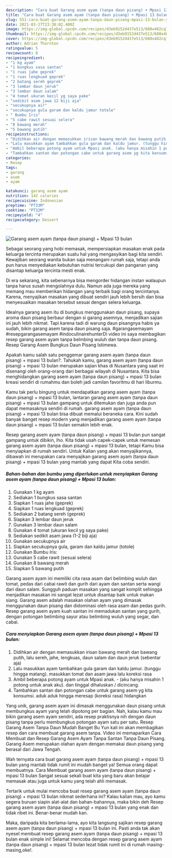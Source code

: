```yaml
---
description: "Cara buat Garang asem ayam (tanpa daun pisang) + Mpasi 13 bulan yang enak Untuk Jualan"
title: "Cara buat Garang asem ayam (tanpa daun pisang) + Mpasi 13 bulan yang enak Untuk Jualan"
slug: 551-cara-buat-garang-asem-ayam-tanpa-daun-pisang-mpasi-13-bulan-yang-enak-untuk-jualan
date: 2021-03-27T23:38:02.400Z
image: https://img-global.cpcdn.com/recipes/d3eb9152d437e513/680x482cq70/garang-asem-ayam-tanpa-daun-pisang-mpasi-13-bulan-foto-resep-utama.jpg
thumbnail: https://img-global.cpcdn.com/recipes/d3eb9152d437e513/680x482cq70/garang-asem-ayam-tanpa-daun-pisang-mpasi-13-bulan-foto-resep-utama.jpg
cover: https://img-global.cpcdn.com/recipes/d3eb9152d437e513/680x482cq70/garang-asem-ayam-tanpa-daun-pisang-mpasi-13-bulan-foto-resep-utama.jpg
author: Adrian Thornton
ratingvalue: 5
reviewcount: 8
recipeingredient:
- "1 kg ayam"
- "1 bungkus sasa santan"
- "1 ruas jahe geprek"
- "1 ruas lengkuad geprek"
- "2 batang sereh geprek"
- "3 lembar daun jeruk"
- "3 lembar daun salam"
- "4 tomat ukuran kecil yg saya pake"
- "sedikit asam jawa 12 biji aja"
- "secukupnya air"
- "secukupnya gula garam dan kaldu jamur totole"
- " Bumbu Iris"
- "5 cabe rawit sesuai selera"
- "8 bawang merah"
- "5 bawang putih"
recipeinstructions:
- "Didihkan air dengan memasukkan irisan bawang merah dan bawang putih, lalu sereh, jahe, lengkuas, daun salam dan daun jeruk (sebentar aja)"
- "Lalu masukkan ayam tambahkan gula garam dan kaldu jamur. (tunggu hingga matang). masukkan tomat dan asam jawa lalu koreksi rasa"
- "Ambil beberapa potong ayam untuk Mpasi anak. (aku hanya misahin 1 potong untuk anak aku). dan tinggal dihaluskan / dicincang."
- "Tambahkan santan dan potongan cabe untuk garang asem yg kita konsumsi. aduk aduk hingga meresap (koreksi rasa) hidangkan"
categories:
- Resep
tags:
- garang
- asem
- ayam

katakunci: garang asem ayam 
nutrition: 142 calories
recipecuisine: Indonesian
preptime: "PT33M"
cooktime: "PT32M"
recipeyield: "4"
recipecategory: Dessert

---
```



![Garang asem ayam (tanpa daun pisang) + Mpasi 13 bulan](https://img-global.cpcdn.com/recipes/d3eb9152d437e513/680x482cq70/garang-asem-ayam-tanpa-daun-pisang-mpasi-13-bulan-foto-resep-utama.jpg)

Sebagai seorang yang hobi memasak, mempersiapkan masakan enak pada keluarga tercinta merupakan suatu hal yang mengasyikan bagi kita sendiri. Kewajiban seorang  wanita bukan saja menangani rumah saja, tetapi anda pun harus menyediakan kebutuhan nutrisi tercukupi dan panganan yang disantap keluarga tercinta mesti enak.

Di era  sekarang, kita sebenarnya bisa mengorder hidangan instan walaupun tanpa harus susah mengolahnya dulu. Namun ada juga mereka yang memang mau memberikan hidangan yang terbaik bagi orang tercintanya. Karena, menyajikan masakan yang dibuat sendiri jauh lebih bersih dan bisa menyesuaikan masakan tersebut sesuai dengan selera keluarga. 

Idealnya garang asem itu di bungkus menggunakan daun pisang, supaya aroma daun pisang berbaur dengan si garang asemnya, menjadikan sajian ini jauh lebih nikmat. Tapi karena tadi di warung daun pisangnya habis ya sudah, bikin garang asem tanpa daun pisang saja. #garangasemayam #resepgarangasemayam #indoculinairehunterDi video ini saya membagikan resep garang asem ayam tanpa belmbing wuluh dan tanpa daun pisang. Resep Garang Asem Bungkus Daun Pisang Istimewa.

Apakah kamu salah satu penggemar garang asem ayam (tanpa daun pisang) + mpasi 13 bulan?. Tahukah kamu, garang asem ayam (tanpa daun pisang) + mpasi 13 bulan merupakan sajian khas di Nusantara yang saat ini disenangi oleh orang-orang dari berbagai wilayah di Nusantara. Kita bisa menghidangkan garang asem ayam (tanpa daun pisang) + mpasi 13 bulan kreasi sendiri di rumahmu dan boleh jadi camilan favoritmu di hari liburmu.

Kamu tak perlu bingung untuk mendapatkan garang asem ayam (tanpa daun pisang) + mpasi 13 bulan, lantaran garang asem ayam (tanpa daun pisang) + mpasi 13 bulan gampang untuk ditemukan dan juga anda pun dapat memasaknya sendiri di rumah. garang asem ayam (tanpa daun pisang) + mpasi 13 bulan bisa dibuat memalui beraneka cara. Kini sudah banyak banget resep modern yang menjadikan garang asem ayam (tanpa daun pisang) + mpasi 13 bulan semakin lebih enak.

Resep garang asem ayam (tanpa daun pisang) + mpasi 13 bulan pun sangat gampang untuk dibikin, lho. Kita tidak usah capek-capek untuk memesan garang asem ayam (tanpa daun pisang) + mpasi 13 bulan, tetapi Kamu bisa menyiapkan di rumah sendiri. Untuk Kalian yang akan menyajikannya, dibawah ini merupakan cara menyajikan garang asem ayam (tanpa daun pisang) + mpasi 13 bulan yang mantab yang dapat Kita coba sendiri.

<!--inarticleads1-->

##### Bahan-bahan dan bumbu yang diperlukan untuk menyiapkan Garang asem ayam (tanpa daun pisang) + Mpasi 13 bulan:

1. Gunakan 1 kg ayam
1. Sediakan 1 bungkus sasa santan
1. Siapkan 1 ruas jahe (geprek)
1. Siapkan 1 ruas lengkuad (geprek)
1. Sediakan 2 batang sereh (geprek)
1. Siapkan 3 lembar daun jeruk
1. Gunakan 3 lembar daun salam
1. Gunakan 4 tomat (ukuran kecil yg saya pake)
1. Sediakan sedikit asam jawa (1-2 biji aja)
1. Gunakan secukupnya air
1. Siapkan secukupnya gula, garam dan kaldu jamur (totole)
1. Gunakan  Bumbu Iris:
1. Gunakan 5 cabe rawit (sesuai selera)
1. Gunakan 8 bawang merah
1. Siapkan 5 bawang putih


Garang asem ayam ini memiliki cita rasa asam dari belimbing wuluh dan tomat, pedas dari cabai rawit dan gurih dari ayam dan santan serta wangi dari daun salam. Sungguh paduan masakan yang sangat komplit sehingga menjadikan masakan ini sangat lezat untuk disantap baik untuk makan siang. Garang asem adalah masakan olahan ayam yang dimasak menggunakan daun pisang dan didominasi oleh rasa asam dan pedas gurih. Resep garang asem ayam kuah santan ini memadukan santan yang gurih, dengan potongan belimbing sayur atau belimbing wuluh yang segar, dan cabai. 

<!--inarticleads2-->

##### Cara menyiapkan Garang asem ayam (tanpa daun pisang) + Mpasi 13 bulan:

1. Didihkan air dengan memasukkan irisan bawang merah dan bawang putih, lalu sereh, jahe, lengkuas, daun salam dan daun jeruk (sebentar aja)
1. Lalu masukkan ayam tambahkan gula garam dan kaldu jamur. (tunggu hingga matang). masukkan tomat dan asam jawa lalu koreksi rasa
1. Ambil beberapa potong ayam untuk Mpasi anak. - (aku hanya misahin 1 potong untuk anak aku). dan tinggal dihaluskan / dicincang.
1. Tambahkan santan dan potongan cabe untuk garang asem yg kita konsumsi. aduk aduk hingga meresap (koreksi rasa) hidangkan


Yang unik, garang asem ayam ini dimasak menggunakan daun pisang untuk membungkus ayam yang telah dipotong per bagian. Nah, kalau kamu mau bikin garang asem ayam sendiri, ada resep praktisnya nih dengan daun pisang tanpa perlu membungkus potongan ayam satu per satu. Resep Garang Asem Tanpa Daun Mudah Banget Bu Yun kali ini akan membagikan resep dan cara membuat garang asem tanpa. Video ini memaparkan Cara Membuat dan Resep Garang Asem Ayam Tanpa Santan Tanpa Daun Pisang. Garang Asem merupakan olahan ayam dengan memakai daun pisang yang berasal dari Jawa Tengah. 

Wah ternyata cara buat garang asem ayam (tanpa daun pisang) + mpasi 13 bulan yang mantab tidak rumit ini mudah banget ya! Semua orang dapat membuatnya. Cara Membuat garang asem ayam (tanpa daun pisang) + mpasi 13 bulan Sangat sesuai sekali buat kita yang baru akan belajar memasak atau juga untuk kamu yang telah ahli memasak.

Tertarik untuk mulai mencoba buat resep garang asem ayam (tanpa daun pisang) + mpasi 13 bulan nikmat sederhana ini? Kalau kalian mau, ayo kamu segera buruan siapin alat-alat dan bahan-bahannya, maka bikin deh Resep garang asem ayam (tanpa daun pisang) + mpasi 13 bulan yang enak dan tidak ribet ini. Benar-benar mudah kan. 

Maka, daripada kita berlama-lama, ayo kita langsung sajikan resep garang asem ayam (tanpa daun pisang) + mpasi 13 bulan ini. Pasti anda tak akan nyesel membuat resep garang asem ayam (tanpa daun pisang) + mpasi 13 bulan enak simple ini! Selamat mencoba dengan resep garang asem ayam (tanpa daun pisang) + mpasi 13 bulan lezat tidak rumit ini di rumah masing-masing,oke!.

